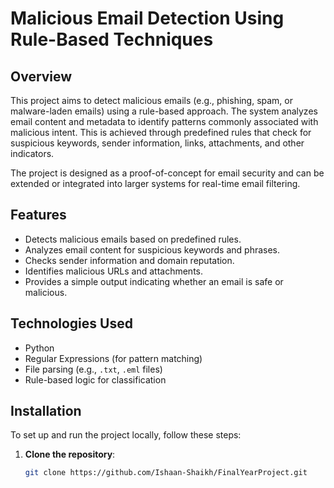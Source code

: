 # Malicious Email Detection Using Rule-Based Techniques

## Overview
This project aims to detect malicious emails (e.g., phishing, spam, or malware-laden emails) using a rule-based approach. The system analyzes email content and metadata to identify patterns commonly associated with malicious intent. This is achieved through predefined rules that check for suspicious keywords, sender information, links, attachments, and other indicators.

The project is designed as a proof-of-concept for email security and can be extended or integrated into larger systems for real-time email filtering.

## Features
- Detects malicious emails based on predefined rules.
- Analyzes email content for suspicious keywords and phrases.
- Checks sender information and domain reputation.
- Identifies malicious URLs and attachments.
- Provides a simple output indicating whether an email is safe or malicious.

## Technologies Used
- Python
- Regular Expressions (for pattern matching)
- File parsing (e.g., `.txt`, `.eml` files)
- Rule-based logic for classification

## Installation
To set up and run the project locally, follow these steps:

1. **Clone the repository**:
   ```bash
   git clone https://github.com/Ishaan-Shaikh/FinalYearProject.git